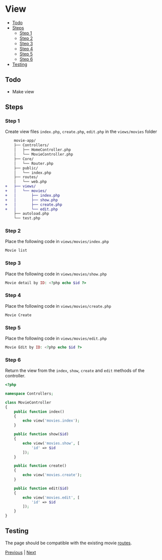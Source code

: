 # View <!-- omit from toc -->

- [Todo](#todo)
- [Steps](#steps)
  - [Step 1](#step-1)
  - [Step 2](#step-2)
  - [Step 3](#step-3)
  - [Step 4](#step-4)
  - [Step 5](#step-5)
  - [Step 6](#step-6)
- [Testing](#testing)

## Todo

- Make view

## Steps

### Step 1

Create view files `index.php`, `create.php`, `edit.php` in the `views/movies` folder

```diff
    movie-app/
    ├── Controllers/
    │   ├── HomeController.php
    │   └── MovieController.php
    ├── Core/
    │   └── Router.php
    ├── public/
    │   └── index.php
    ├── routes/
    │   └── web.php
+   ├── views/
+   │   └── movies/
+   │       ├── index.php
+   │       ├── show.php
+   │       ├── create.php
+   │       └── edit.php
    ├── autoload.php
    └── test.php
```

### Step 2

Place the following code in `views/movies/index.php`

```html
Movie list
```

### Step 3

Place the following code in `views/movies/show.php`

```php
Movie detail by ID: <?php echo $id ?>
```

### Step 4

Place the following code in `views/movies/create.php`

```php
Movie Create
```

### Step 5

Place the following code in `views/movies/edit.php`

```php
Movie Edit by ID: <?php echo $id ?>
```

### Step 6

Return the view from the `index`, `show`, `create` and `edit` methods of the controller.

```php
<?php

namespace Controllers;

class MovieController
{
    public function index()
    {
        echo view('movies.index');
    }

    public function show($id)
    {
        echo view('movies.show', [
            'id' => $id
        ]);
    }

    public function create()
    {
        echo view('movies.create');
    }

    public function edit($id)
    {
        echo view('movies.edit', [
            'id' => $id
        ]);
    }
}
```

## Testing

The page should be compatible with the existing movie [routes](./routing.md#testing).

[Previous](./helper.md) | [Next](./database.md)
